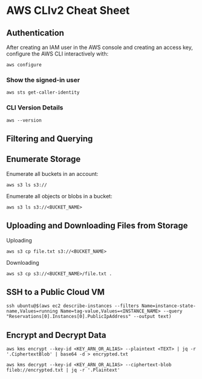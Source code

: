 # AWS CLIv2 Cheat Sheet

## Authentication

After creating an IAM user in the AWS console and creating an access key, configure the AWS CLI interactively with:

```
aws configure
```

### Show the signed-in user

```
aws sts get-caller-identity
```

### CLI Version Details

```
aws --version
```

## Filtering and Querying



## Enumerate Storage

Enumerate all buckets in an account:

```
aws s3 ls s3://
```

Enumerate all objects or blobs in a bucket:

```
aws s3 ls s3://<BUCKET_NAME>
```

## Uploading and Downloading Files from Storage

Uploading

```
aws s3 cp file.txt s3://<BUCKET_NAME>
```

Downloading

```
aws s3 cp s3://<BUCKET_NAME>/file.txt .
```

## SSH to a Public Cloud VM

```
ssh ubuntu@$(aws ec2 describe-instances --filters Name=instance-state-name,Values=running Name=tag-value,Values=<INSTANCE_NAME> --query "Reservations[0].Instances[0].PublicIpAddress" --output text)
```

## Encrypt and Decrypt Data

```
aws kms encrypt --key-id <KEY_ARN_OR_ALIAS> --plaintext <TEXT> | jq -r '.CiphertextBlob' | base64 -d > encrypted.txt
```

```
aws kms decrypt --key-id <KEY_ARN_OR_ALIAS> --ciphertext-blob fileb://encrypted.txt | jq -r '.Plaintext'
```